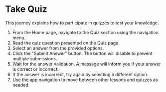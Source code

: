 # Take Quiz

This journey explains how to participate in quizzes to test your knowledge.

1. From the Home page, navigate to the Quiz section using the navigation menu.
2. Read the quiz question presented on the Quiz page.
3. Select an answer from the provided options.
4. Click the "Submit Answer" button. The button will disable to prevent multiple submissions.
5. Wait for the answer validation. A message will inform you if your answer is correct or incorrect.
6. If the answer is incorrect, try again by selecting a different option.
7. Use the app navigation to move between other lessons and quizzes as needed.